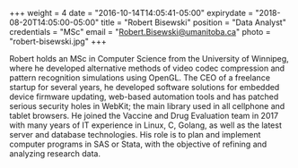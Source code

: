 +++
weight = 4
date = "2016-10-14T14:05:41-05:00"
expirydate = "2018-08-20T14:05:00-05:00"
title = "Robert Bisewski"
position = "Data Analyst"
credentials = "MSc"
email = "Robert.Bisewski@umanitoba.ca"
photo = "robert-bisewski.jpg"
+++

Robert holds an MSc in Computer Science from the University of Winnipeg, where he developed alternative methods of video codec compression and pattern recognition simulations using OpenGL. The CEO of a freelance startup for several years, he developed software solutions for embedded device firmware updating, web-based automation tools and has patched serious security holes in WebKit; the main library used in all cellphone and tablet browsers. He joined the Vaccine and Drug Evaluation team in 2017 with many years of IT experience in Linux, C, Golang, as well as the latest server and database technologies. His role is to plan and implement computer programs in SAS or Stata, with the objective of refining and analyzing research data.
